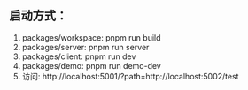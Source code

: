 ## 启动方式： 
1. packages/workspace: pnpm run build
2. packages/server: pnpm run server
3. packages/client: pnpm run dev
4. packages/demo: pnpm run demo-dev
5. 访问: http://localhost:5001/?path=http://localhost:5002/test